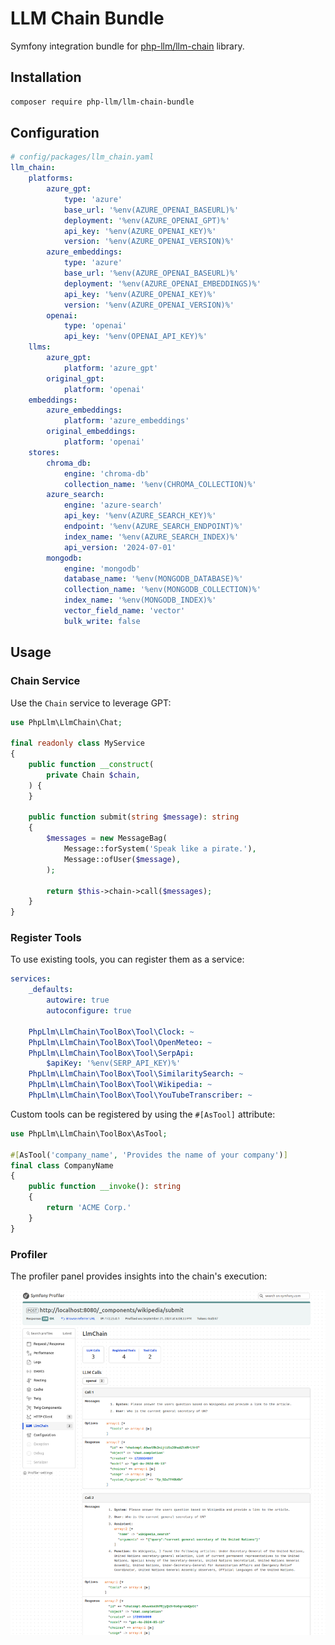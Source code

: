 # LLM Chain Bundle

Symfony integration bundle for [php-llm/llm-chain](https://github.com/php-llm/llm-chain) library.

## Installation

```bash
composer require php-llm/llm-chain-bundle
```

## Configuration

```yaml
# config/packages/llm_chain.yaml
llm_chain:
    platforms:
        azure_gpt:
            type: 'azure'
            base_url: '%env(AZURE_OPENAI_BASEURL)%'
            deployment: '%env(AZURE_OPENAI_GPT)%'
            api_key: '%env(AZURE_OPENAI_KEY)%'
            version: '%env(AZURE_OPENAI_VERSION)%'
        azure_embeddings:
            type: 'azure'
            base_url: '%env(AZURE_OPENAI_BASEURL)%'
            deployment: '%env(AZURE_OPENAI_EMBEDDINGS)%'
            api_key: '%env(AZURE_OPENAI_KEY)%'
            version: '%env(AZURE_OPENAI_VERSION)%'
        openai:
            type: 'openai'
            api_key: '%env(OPENAI_API_KEY)%'
    llms:
        azure_gpt:
            platform: 'azure_gpt'
        original_gpt:
            platform: 'openai'
    embeddings:
        azure_embeddings:
            platform: 'azure_embeddings'
        original_embeddings:
            platform: 'openai'
    stores:
        chroma_db:
            engine: 'chroma-db'
            collection_name: '%env(CHROMA_COLLECTION)%'
        azure_search:
            engine: 'azure-search'
            api_key: '%env(AZURE_SEARCH_KEY)%' 
            endpoint: '%env(AZURE_SEARCH_ENDPOINT)%'
            index_name: '%env(AZURE_SEARCH_INDEX)%' 
            api_version: '2024-07-01'
        mongodb:
            engine: 'mongodb'
            database_name: '%env(MONGODB_DATABASE)%'
            collection_name: '%env(MONGODB_COLLECTION)%'
            index_name: '%env(MONGODB_INDEX)%'
            vector_field_name: 'vector'
            bulk_write: false
```

## Usage

### Chain Service

Use the `Chain` service to leverage GPT:
```php
use PhpLlm\LlmChain\Chat;

final readonly class MyService
{
    public function __construct(
        private Chain $chain,
    ) {
    }
    
    public function submit(string $message): string
    {
        $messages = new MessageBag(
            Message::forSystem('Speak like a pirate.'),
            Message::ofUser($message),
        );

        return $this->chain->call($messages);
    }
}
```

### Register Tools

To use existing tools, you can register them as a service:
```yaml
services:
    _defaults:
        autowire: true
        autoconfigure: true

    PhpLlm\LlmChain\ToolBox\Tool\Clock: ~
    PhpLlm\LlmChain\ToolBox\Tool\OpenMeteo: ~
    PhpLlm\LlmChain\ToolBox\Tool\SerpApi:
        $apiKey: '%env(SERP_API_KEY)%'
    PhpLlm\LlmChain\ToolBox\Tool\SimilaritySearch: ~
    PhpLlm\LlmChain\ToolBox\Tool\Wikipedia: ~
    PhpLlm\LlmChain\ToolBox\Tool\YouTubeTranscriber: ~
```

Custom tools can be registered by using the `#[AsTool]` attribute:
```php
use PhpLlm\LlmChain\ToolBox\AsTool;

#[AsTool('company_name', 'Provides the name of your company')]
final class CompanyName
{
    public function __invoke(): string
    {
        return 'ACME Corp.'
    }
}
```

### Profiler

The profiler panel provides insights into the chain's execution:

![Profiler](./profiler.png)
